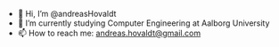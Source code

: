 - 👋 Hi, I’m @andreasHovaldt
- 🌱 I’m currently studying Computer Engineering at Aalborg University
- 📫 How to reach me: andreas.hovaldt@gmail.com

<!---
andreasHovaldt/andreasHovaldt is a ✨ special ✨ repository because its `README.md` (this file) appears on your GitHub profile.
You can click the Preview link to take a look at your changes.
--->
